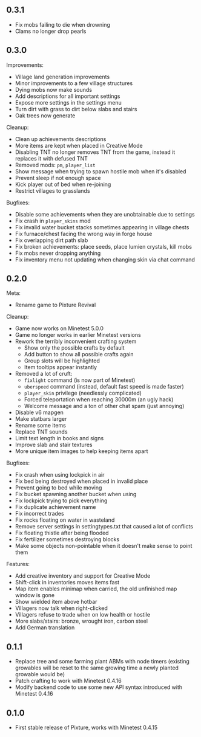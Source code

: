 ## 0.3.1
- Fix mobs failing to die when drowning
- Clams no longer drop pearls

## 0.3.0
Improvements:
- Village land generation improvements
- Minor improvements to a few village structures
- Dying mobs now make sounds
- Add descriptions for all important settings
- Expose more settings in the settings menu
- Turn dirt with grass to dirt below slabs and stairs
- Oak trees now generate

Cleanup:
- Clean up achievements descriptions
- More items are kept when placed in Creative Mode
- Disabling TNT no longer removes TNT from the game, instead it replaces it with defused TNT
- Removed mods: `pm`, `player_list`
- Show message when trying to spawn hostile mob when it's disabled
- Prevent sleep if not enough space
- Kick player out of bed when re-joining
- Restrict villages to grasslands

Bugfixes:
- Disable some achievements when they are unobtainable due to settings
- Fix crash in `player_skins` mod
- Fix invalid water bucket stacks sometimes appearing in village chests
- Fix furnace/chest facing the wrong way in forge house
- Fix overlapping dirt path slab
- Fix broken achievements: place seeds, place lumien crystals, kill mobs
- Fix mobs never dropping anything
- Fix inventory menu not updating when changing skin via chat command

## 0.2.0
Meta:
- Rename game to Pixture Revival

Cleanup:
- Game now works on Minetest 5.0.0
- Game no longer works in earlier Minetest versions
- Rework the terribly inconvenient crafting system
    - Show only the possible crafts by default
    - Add button to show all possible crafts again
    - Group slots will be highlighted
    - Item tooltips appear instantly
- Removed a lot of cruft:
    - `fixlight` command (is now part of Minetest)
    - `uberspeed` command (instead, default fast speed is made faster)
    - `player_skin` privilege (needlessly complicated)
    - Forced teleportation when reaching 30000m (an ugly hack)
    - Welcome message and a ton of other chat spam (just annoying)
- Disable v6 mapgen
- Make statbars larger
- Rename some items
- Replace TNT sounds
- Limit text length in books and signs
- Improve slab and stair textures
- More unique item images to help keeping items apart

Bugfixes:
- Fix crash when using lockpick in air
- Fix bed being destroyed when placed in invalid place
- Prevent going to bed while moving
- Fix bucket spawning another bucket when using
- Fix lockpick trying to pick everything
- Fix duplicate achievement name
- Fix incorrect trades
- Fix rocks floating on water in wasteland
- Remove server settings in settingtypes.txt that caused a lot of conflicts
- Fix floating thistle after being flooded
- Fix fertilizer sometimes destroying blocks
- Make some objects non-pointable when it doesn't make sense to point them

Features:
- Add creative inventory and support for Creative Mode
- Shift-click in inventories moves items fast
- Map item enables minimap when carried, the old unfinished map window is gone
- Show wielded item above hotbar
- Villagers now talk when right-clicked
- Villagers refuse to trade when on low health or hostile
- More slabs/stairs: bronze, wrought iron, carbon steel
- Add German translation

## 0.1.1

- Replace tree and some farming plant ABMs with node timers (existing growables
 will be reset to the same growing time a newly planted growable would be)
- Patch crafting to work with Minetest 0.4.16
- Modify backend code to use some new API syntax introduced with Minetest 0.4.16

## 0.1.0

- First stable release of Pixture, works with Minetest 0.4.15
